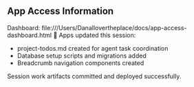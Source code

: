## App Access Information
Dashboard: file:///Users/Danallovertheplace/docs/app-access-dashboard.html
📱 Apps updated this session:
- project-todos.md created for agent task coordination
- Database setup scripts and migrations added
- Breadcrumb navigation components created

Session work artifacts committed and deployed successfully.
